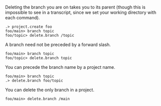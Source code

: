 Deleting the branch you are on takes you to its parent (though this is impossible to see in a transcript, since we set
your working directory with each command).

```ucm
.> project.create foo
foo/main> branch topic
foo/topic> delete.branch /topic
```

A branch need not be preceded by a forward slash.

```ucm
foo/main> branch topic
foo/topic> delete.branch topic
```

You can precede the branch name by a project name.

```ucm
foo/main> branch topic
.> delete.branch foo/topic
```

You can delete the only branch in a project.

```ucm
foo/main> delete.branch /main
```

